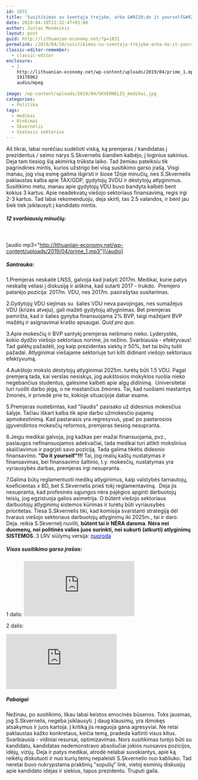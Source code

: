```yaml
---
id: 1831
title: 'Susitikimas su šventąja trejybe, arba &#8220;do it yourself&#8221; viešajam sektoriui'
date: 2019-04-10T22:32:47+03:00
author: Justas Mundeikis
layout: post
guid: http://lithuanian-economy.net/?p=1831
permalink: /2019/04/10/susitikimas-su-sventaja-trejybe-arba-do-it-yourself-viesajam-sektoriui/
classic-editor-remember:
  - classic-editor
enclosure:
  - |
    http://lithuanian-economy.net/wp-content/uploads/2019/04/prime_1.mp3
    19178962
    audio/mpeg
    
image: /wp-content/uploads/2019/04/SKVERNELIS_medikai.jpg
categories:
  - Politika
tags:
  - medikai
  - Rinkimai
  - Skvernelis
  - Viešasis sektorius
---
```

Aš tikrai, labai norėčiau sudėlioti viską, ką premjeras / kandidatas į prezidentus / seimo narys S.Skvernelis šiandien kalbėjo, į loginius sakinius. Deja tam tiesiog šią akimirką trūksta laiko. Tad žemiau pateiksiu tik pagrindines mintis, kurios užstrigo bei visą susitikimo garso įrašą. Visgi manau, jog visą esmę galima išgirsti ir šiose 12oje minučių, nes S.Skvernelis paklaustas kalba apie TAX/GDP, gydytojų 3VDU ir dėstytojų atlyginimus. Susitikimo metu, manau apie gydytojų VDU buvo bandyta kalbėti bent kokius 3 kartus. Apie neadekvatų viešojo sektoriaus finansavimą, regis irgi 2-3 kartus. Tad labai rekomenduoju, deja skirti, tas 2.5 valandos, ir bent jau šiek tiek įsiklausyti į kandidato mintis.<!--more-->
<h5>12 svarbiausių minučių:</h5>
&nbsp;

[audio mp3="http://lithuanian-economy.net/wp-content/uploads/2019/04/prime_1.mp3"][/audio]
<h5>Santrauka:</h5>
1.Premjeras neskaitė LNSS, galvoja kad įrašyti 2017m. Medikai, kurie patys neskaitę veliasi į diskusiją ir aiškina, kad sutarti 2017 - trukdo.  Premjero patarėjo pozicija: 2017m. VDU, nes 2017m. pasirašytas susitarimas.

2.Gydytojų VDU siejimas su  šalies VDU neva pavojingas, nes sumažėjus VDU (krizės atveju), gali mažėti gydytojų atlyginimas. Bet premjeras pamiršta, kad ir šalies gynyba finansuojama 2% BVP, taigi mažėjant BVP mažėtų ir asignavimai krašto apsaugai. <em>Quid pro quo.</em>

3.Apie mokesčių ir BVP santykį premjeras neišmano nieko. Lyderystės, kokio dydžio viešojo sektoriaus norime, jis nežino. Svarbiausia - efektyvaus! Tad galėtų pažadėti, jog kaip prezidentas siektų ir 50%, bet tai būtų tušti pažadai. Atlyginimai viešajame sektoriuje turi kilti didinant viešojo sektoriaus efektyvumą.

4.Aukštojo mokslo dėstytojų atlyginimai 2025m. turėtų būti 1.5 VDU. Pagal premjerą tada, kai verslas nesiskųs, jog aukštosios mokyklos ruošia nieko negebančius studentus, galėsime kalbėti apie algų didinimą.  Universitetai turi ruošti darbo jėgą, o ne mastančius žmones. Tai, kad ruošiami mastantys žmonės, ir privedė prie to, kokioje situacijoje dabar esame.

5.Premjeras nustebintas, kad "liaudis" pasisako už didesnius mokesčius šalyje. Tačiau iškart kalba tik apie darbo užmokesčio pajamų apmokestinimą. Kad pastarasis yra regresyvus, ypač po pastarosios įgyvendintos mokesčių reformos, premjeras tiesiog nesupranta.

6.Jeigu medikai galvoja, jog kažkas per mažai finansuojama, pvz., paslaugos nefinansuojamos adekvačiai, tada medikai turi atlikti mokslinius skaičiavimus ir pagrįsti savo poziciją. Tada galima tikėtis didesnio finansavimo.<strong> "Do it yourself"!!!</strong>
Tai, jog realių kaštų nustatymas ir finansavimas, bei finansavimo šaltinio, t.y. mokesčių, nustatymas yra vyriausybės darbas, premjeras irgi nesupranta.

7.Galima būtų reglamentuoti medikų atlyginimus, kaip valstybės tarnautojų, koeficientas x BD, bet S.Skvernelis prieš tokį reglamentavimą.  Deja jis nesupranta, kad profesinės sąjungos nėra pajėgios apginti darbuotojų teisių, jog egzistuoja galios asimetrija.
O būtent viešojo sektoriaus darbuotojų atlyginimų sistemos kūrimas ir turėtų būti vyriausybės prioritetas. Tiesa S.Skvernelis tiki, kad komisija svarstanti strategiją dėl tvaraus viešojo sektoriaus darbuotojų atlyginimų iki 2025m., tai ir daro. Deja. reikia S.Skvernelį nuvilti, <strong>būtent tai ir NĖRA daroma</strong>.<strong> Nėra nei duomenų, nei politinės valios juos surinkti, nei sukurti (atkurti) atlyginimų SISTEMOS.
</strong>3 LRV siūlymų versija: <a href="https://lrv.lt/uploads/main/documents/files/Strategijos_projektas_2019-03-26.pdf" target="_blank" rel="noopener noreferrer"><span style="color: #0000ff;">nuoroda</span></a>
<h5>Visas susitikimo garso įrašas:</h5>
1 dalis:

<iframe src="https://w.soundcloud.com/player/?url=https%3A//api.soundcloud.com/tracks/604046910&amp;color=%23ff5500&amp;auto_play=false&amp;hide_related=false&amp;show_comments=true&amp;show_user=true&amp;show_reposts=false&amp;show_teaser=true" frameborder="no" scrolling="no"></iframe>

2 dalis:

<iframe src="https://w.soundcloud.com/player/?url=https%3A//api.soundcloud.com/tracks/604046904&amp;color=%23ff5500&amp;auto_play=false&amp;hide_related=false&amp;show_comments=true&amp;show_user=true&amp;show_reposts=false&amp;show_teaser=true" frameborder="no" scrolling="no"></iframe>
<h5>Pabaigai</h5>
Nežinau, po susitikimo, likau labai keistos emocinės būsenos. Toks jausmas, jog S.Skvernelis, negeba įsiklausyti. Į daug klausimų, yra išmokęs atsakymus ir juos kartoja. Į kritiką jis reaguoja gana agresyviai. Ne retai paklaustas kažko konkretaus, keičia temą, pradeda kaltinti visus kitus. Svarbiausia - vidiniai resursai, optimizavimas. Nors susitikimas turėjo būti su kandidatu, kandidatas nedemonstravo absoliučiai jokios nuosavos pozicijos, idėjų, vizijų.
Deja ir patys medikai, atrodė nelabai suvokiantys, apie ką reikėtų diskutuoti ir nuo kurių temų nepaleisti S.Skvernelio nuo kabliuko. Tad neretai buvo nukrypstama praktinių "sopulių" link, vietoj esminių diskusijų apie kandidato idėjas ir siekius, tapus prezidentu. Truputi gaila.